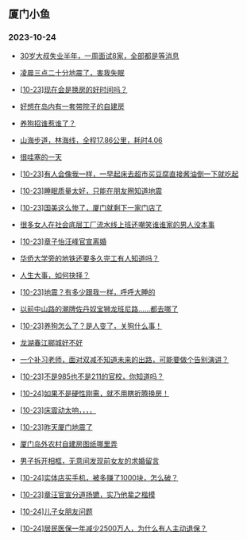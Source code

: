 ## 厦门小鱼 
### 2023-10-24

+ [30岁大叔失业半年，一周面试8家，全部都是等消息](http://bbs.xmfish.com/read-htm-tid-18093490.html)

+ [凌晨三点二十分地震了，害我失眠](http://bbs.xmfish.com/read-htm-tid-18093450.html)

+ [[10-23]现在会是换房的好时间吗？](http://bbs.xmfish.com/read-htm-tid-18093606.html)

+ [好想在岛内有一套带院子的自建房](http://bbs.xmfish.com/read-htm-tid-18093461.html)

+ [养狗招谁惹谁了？](http://bbs.xmfish.com/read-htm-tid-18093415.html)

+ [山海步道，林海线，全程17.86公里，耗时4.06](http://bbs.xmfish.com/read-htm-tid-18093519.html)

+ [很哇塞的一天](http://bbs.xmfish.com/read-htm-tid-18093508.html)

+ [[10-23]有人会像我一样，一早起床去超市买豆腐直接酱油倒一下就吃起](http://bbs.xmfish.com/read-htm-tid-18093502.html)

+ [[10-23]睡眠质量太好，只能在朋友圈知道地震](http://bbs.xmfish.com/read-htm-tid-18093497.html)

+ [[10-23]国美这么惨了，厦门就剩下一家门店了](http://bbs.xmfish.com/read-htm-tid-18093714.html)

+ [很多女人在社会底层工厂流水线上班还嘲笑谁谁家的男人没本事](http://bbs.xmfish.com/read-htm-tid-18093640.html)

+ [[10-23]章子怡汪峰官宣离婚](http://bbs.xmfish.com/read-htm-tid-18093782.html)

+ [华侨大学旁的地铁还要多久完工有人知道吗？](http://bbs.xmfish.com/read-htm-tid-18093535.html)

+ [人生大事，如何抉择？](http://bbs.xmfish.com/read-htm-tid-18093719.html)

+ [[10-23]地震？有多少跟我一样，呼呼大睡的](http://bbs.xmfish.com/read-htm-tid-18093670.html)

+ [以前中山路的潮牌佐丹奴宝狮龙班尼路……都去哪了](http://bbs.xmfish.com/read-htm-tid-18093781.html)

+ [[10-23]养狗怎么了？是人变了，关狗什么事！](http://bbs.xmfish.com/read-htm-tid-18093680.html)

+ [龙湖春江郦城好不好](http://bbs.xmfish.com/read-htm-tid-18093760.html)

+ [一个补习老师，面对双减不知道未来的出路，可能要做个告别演讲？](http://bbs.xmfish.com/read-htm-tid-18093950.html)

+ [[10-23]不是985也不是211的官校，你知道吗？](http://bbs.xmfish.com/read-htm-tid-18093784.html)

+ [[10-24]如果不是硬性刚需，就不用瞎折腾换房！](http://bbs.xmfish.com/read-htm-tid-18094010.html)

+ [[10-23]床震动太响，，，，](http://bbs.xmfish.com/read-htm-tid-18093749.html)

+ [[10-23]昨天厦门地震了](http://bbs.xmfish.com/read-htm-tid-18093704.html)

+ [厦门岛外农村自建房图纸哪里弄](http://bbs.xmfish.com/read-htm-tid-18093856.html)

+ [男子拆开相框，无意间发现前女友的求婚留言](http://bbs.xmfish.com/read-htm-tid-18093756.html)

+ [[10-24]实体店买手机，被多赚了1000块，怎么破？](http://bbs.xmfish.com/read-htm-tid-18094053.html)

+ [[10-23]章汪官宣分道扬镳，实乃他辈之楷模](http://bbs.xmfish.com/read-htm-tid-18093799.html)

+ [[10-24]儿子女朋友问题](http://bbs.xmfish.com/read-htm-tid-18094141.html)

+ [[10-24]居民医保一年减少2500万人，为什么有人主动退保？](http://bbs.xmfish.com/read-htm-tid-18094003.html)

